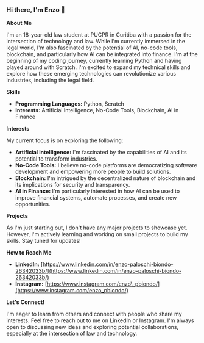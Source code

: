 ### Hi there, I'm Enzo 👋

**About Me**

I'm an 18-year-old law student at PUCPR in Curitiba with a passion for the intersection of technology and law. While I'm currently immersed in the legal world, I'm also fascinated by the potential of AI, no-code tools, blockchain, and particularly how AI can be integrated into finance. I'm at the beginning of my coding journey, currently learning Python and having played around with Scratch. I'm excited to expand my technical skills and explore how these emerging technologies can revolutionize various industries, including the legal field.

**Skills**

*   **Programming Languages:** Python, Scratch
*   **Interests:** Artificial Intelligence, No-Code Tools, Blockchain, AI in Finance

**Interests**

My current focus is on exploring the following:

*   **Artificial Intelligence:** I'm fascinated by the capabilities of AI and its potential to transform industries.
*   **No-Code Tools:** I believe no-code platforms are democratizing software development and empowering more people to build solutions.
*   **Blockchain:** I'm intrigued by the decentralized nature of blockchain and its implications for security and transparency.
*   **AI in Finance:** I'm particularly interested in how AI can be used to improve financial systems, automate processes, and create new opportunities.

**Projects**

As I'm just starting out, I don't have any major projects to showcase yet. However, I'm actively learning and working on small projects to build my skills. Stay tuned for updates!

**How to Reach Me**

*   **LinkedIn:** [https://www.linkedin.com/in/enzo-paloschi-biondo-26342033b/](https://www.linkedin.com/in/enzo-paloschi-biondo-26342033b/)
*   **Instagram:** [https://www.instagram.com/enzo\_pbiondo/](https://www.instagram.com/enzo_pbiondo/)

**Let's Connect!**

I'm eager to learn from others and connect with people who share my interests. Feel free to reach out to me on LinkedIn or Instagram. I'm always open to discussing new ideas and exploring potential collaborations, especially at the intersection of law and technology.

<!--
**yourusername/yourusername** is a ✨ _special_ ✨ repository because its `README.md` (this file) appears on your GitHub profile.

Here are some ideas to get you started:

- 🔭 I’m currently working on ...
- 🌱 I’m currently learning ...
- 👯 I’m looking to collaborate on ...
- 🤔 I’m looking for help with ...
- 💬 Ask me about ...
- 📫 How to reach me: ...
- 😄 Pronouns: ...
- ⚡ Fun fact: ...
-->
